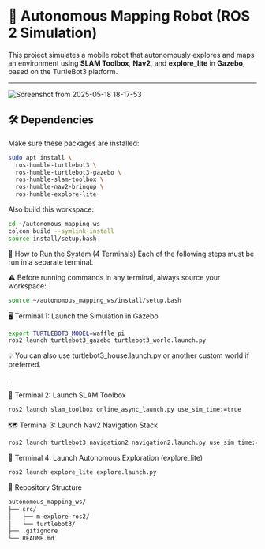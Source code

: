 # 🤖 Autonomous Mapping Robot (ROS 2 Simulation)

This project simulates a mobile robot that autonomously explores and maps an environment using **SLAM Toolbox**, **Nav2**, and **explore_lite** in **Gazebo**, based on the TurtleBot3 platform.

---
![Screenshot from 2025-05-18 18-17-53](https://github.com/user-attachments/assets/b708cf54-27a7-4321-bb83-b59c676e9839)

## 🛠️ Dependencies

Make sure these packages are installed:

```bash
sudo apt install \
  ros-humble-turtlebot3 \
  ros-humble-turtlebot3-gazebo \
  ros-humble-slam-toolbox \
  ros-humble-nav2-bringup \
  ros-humble-explore-lite
```

Also build this workspace:

```bash
cd ~/autonomous_mapping_ws
colcon build --symlink-install
source install/setup.bash
```

🚀 How to Run the System (4 Terminals)
Each of the following steps must be run in a separate terminal.

⚠️ Before running commands in any terminal, always source your workspace:

```bash
source ~/autonomous_mapping_ws/install/setup.bash
```

🖥️ Terminal 1: Launch the Simulation in Gazebo
```bash 
export TURTLEBOT3_MODEL=waffle_pi
ros2 launch turtlebot3_gazebo turtlebot3_world.launch.py
```
💡 You can also use turtlebot3_house.launch.py or another custom world if preferred.

.

🧭 Terminal 2: Launch SLAM Toolbox
```bash
ros2 launch slam_toolbox online_async_launch.py use_sim_time:=true
```

🗺️ Terminal 3: Launch Nav2 Navigation Stack
```bash
ros2 launch turtlebot3_navigation2 navigation2.launch.py use_sim_time:=true
```


🤖 Terminal 4: Launch Autonomous Exploration (explore_lite)
```bash
ros2 launch explore_lite explore.launch.py
```

📂 Repository Structure
```bash
autonomous_mapping_ws/
├── src/
│   ├── m-explore-ros2/
│   └── turtlebot3/
├── .gitignore
└── README.md
```




